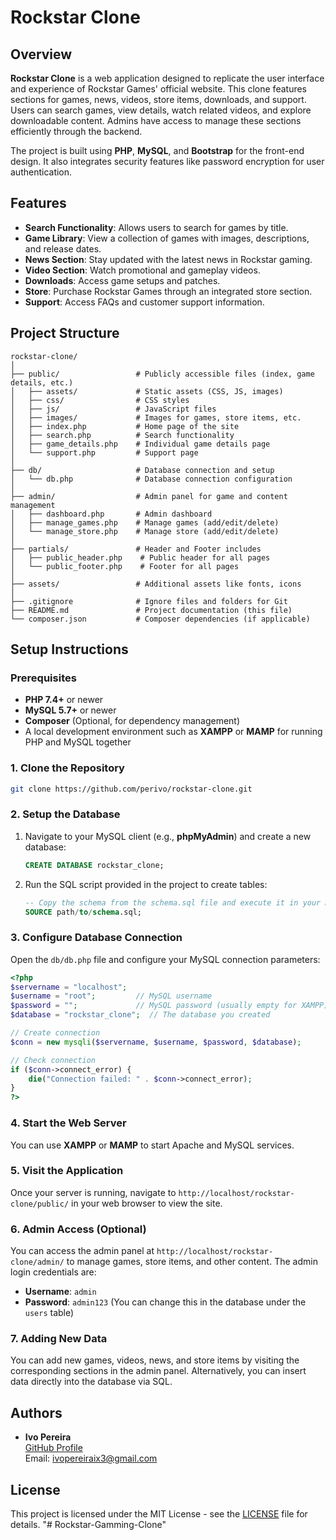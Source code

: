 # Rockstar Clone

## Overview

**Rockstar Clone** is a web application designed to replicate the user interface and experience of Rockstar Games' official website. This clone features sections for games, news, videos, store items, downloads, and support. Users can search games, view details, watch related videos, and explore downloadable content. Admins have access to manage these sections efficiently through the backend.

The project is built using **PHP**, **MySQL**, and **Bootstrap** for the front-end design. It also integrates security features like password encryption for user authentication.

## Features

- **Search Functionality**: Allows users to search for games by title.
- **Game Library**: View a collection of games with images, descriptions, and release dates.
- **News Section**: Stay updated with the latest news in Rockstar gaming.
- **Video Section**: Watch promotional and gameplay videos.
- **Downloads**: Access game setups and patches.
- **Store**: Purchase Rockstar Games through an integrated store section.
- **Support**: Access FAQs and customer support information.

## Project Structure

```plaintext
rockstar-clone/
│
├── public/                 # Publicly accessible files (index, game details, etc.)
│   ├── assets/             # Static assets (CSS, JS, images)
│   ├── css/                # CSS styles
│   ├── js/                 # JavaScript files
│   ├── images/             # Images for games, store items, etc.
│   ├── index.php           # Home page of the site
│   ├── search.php          # Search functionality
│   ├── game_details.php    # Individual game details page
│   └── support.php         # Support page
│
├── db/                     # Database connection and setup
│   └── db.php              # Database connection configuration
│
├── admin/                  # Admin panel for game and content management
│   ├── dashboard.php       # Admin dashboard
│   ├── manage_games.php    # Manage games (add/edit/delete)
│   └── manage_store.php    # Manage store (add/edit/delete)
│
├── partials/               # Header and Footer includes
│   ├── public_header.php    # Public header for all pages
│   └── public_footer.php    # Footer for all pages
│
├── assets/                 # Additional assets like fonts, icons
│
├── .gitignore              # Ignore files and folders for Git
├── README.md               # Project documentation (this file)
└── composer.json           # Composer dependencies (if applicable)
```

## Setup Instructions

### Prerequisites

- **PHP 7.4+** or newer
- **MySQL 5.7+** or newer
- **Composer** (Optional, for dependency management)
- A local development environment such as **XAMPP** or **MAMP** for running PHP and MySQL together

### 1. Clone the Repository

```bash
git clone https://github.com/perivo/rockstar-clone.git
```

### 2. Setup the Database

1. Navigate to your MySQL client (e.g., **phpMyAdmin**) and create a new database:

    ```sql
    CREATE DATABASE rockstar_clone;
    ```

2. Run the SQL script provided in the project to create tables:

    ```sql
    -- Copy the schema from the schema.sql file and execute it in your MySQL client
    SOURCE path/to/schema.sql;
    ```

### 3. Configure Database Connection

Open the `db/db.php` file and configure your MySQL connection parameters:

```php
<?php
$servername = "localhost";
$username = "root";         // MySQL username
$password = "";             // MySQL password (usually empty for XAMPP)
$database = "rockstar_clone";  // The database you created

// Create connection
$conn = new mysqli($servername, $username, $password, $database);

// Check connection
if ($conn->connect_error) {
    die("Connection failed: " . $conn->connect_error);
}
?>
```

### 4. Start the Web Server

You can use **XAMPP** or **MAMP** to start Apache and MySQL services.

### 5. Visit the Application

Once your server is running, navigate to `http://localhost/rockstar-clone/public/` in your web browser to view the site.

### 6. Admin Access (Optional)

You can access the admin panel at `http://localhost/rockstar-clone/admin/` to manage games, store items, and other content. The admin login credentials are:

- **Username**: `admin`
- **Password**: `admin123` (You can change this in the database under the `users` table)

### 7. Adding New Data

You can add new games, videos, news, and store items by visiting the corresponding sections in the admin panel. Alternatively, you can insert data directly into the database via SQL.

## Authors

- **Ivo Pereira**  
  [GitHub Profile](https://github.com/perivo)  
  Email: [ivopereiraix3@gmail.com](mailto:ivopereiraix3@gmail.com)

## License

This project is licensed under the MIT License - see the [LICENSE](LICENSE) file for details.
"# Rockstar-Gamming-Clone" 
